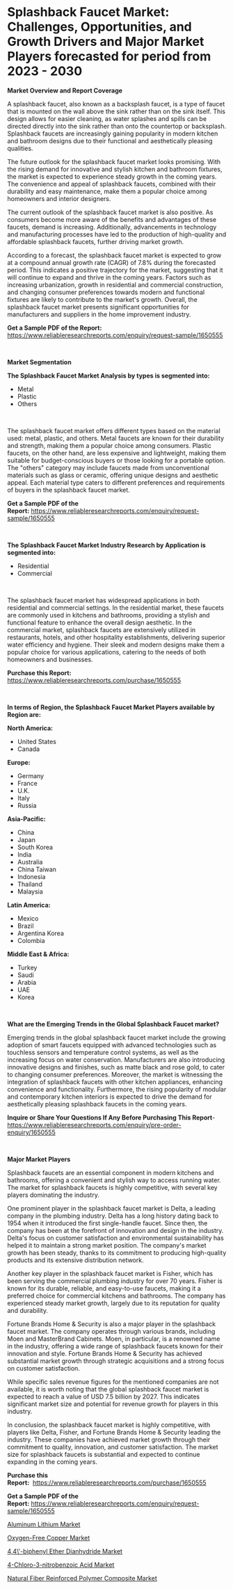 <p><h1>Splashback Faucet Market: Challenges, Opportunities, and Growth Drivers and Major Market Players forecasted for period from 2023 - 2030</h1></p><p><strong>Market Overview and Report Coverage</strong></p>
<p><p>A splashback faucet, also known as a backsplash faucet, is a type of faucet that is mounted on the wall above the sink rather than on the sink itself. This design allows for easier cleaning, as water splashes and spills can be directed directly into the sink rather than onto the countertop or backsplash. Splashback faucets are increasingly gaining popularity in modern kitchen and bathroom designs due to their functional and aesthetically pleasing qualities.</p><p>The future outlook for the splashback faucet market looks promising. With the rising demand for innovative and stylish kitchen and bathroom fixtures, the market is expected to experience steady growth in the coming years. The convenience and appeal of splashback faucets, combined with their durability and easy maintenance, make them a popular choice among homeowners and interior designers.</p><p>The current outlook of the splashback faucet market is also positive. As consumers become more aware of the benefits and advantages of these faucets, demand is increasing. Additionally, advancements in technology and manufacturing processes have led to the production of high-quality and affordable splashback faucets, further driving market growth.</p><p>According to a forecast, the splashback faucet market is expected to grow at a compound annual growth rate (CAGR) of 7.8% during the forecasted period. This indicates a positive trajectory for the market, suggesting that it will continue to expand and thrive in the coming years. Factors such as increasing urbanization, growth in residential and commercial construction, and changing consumer preferences towards modern and functional fixtures are likely to contribute to the market's growth. Overall, the splashback faucet market presents significant opportunities for manufacturers and suppliers in the home improvement industry.</p></p>
<p><strong>Get a Sample PDF of the Report:</strong> <a href="https://www.reliableresearchreports.com/enquiry/request-sample/1650555">https://www.reliableresearchreports.com/enquiry/request-sample/1650555</a></p>
<p>&nbsp;</p>
<p><strong>Market Segmentation</strong></p>
<p><strong>The Splashback Faucet Market Analysis by types is segmented into:</strong></p>
<p><ul><li>Metal</li><li>Plastic</li><li>Others</li></ul></p>
<p>&nbsp;</p>
<p><p>The splashback faucet market offers different types based on the material used: metal, plastic, and others. Metal faucets are known for their durability and strength, making them a popular choice among consumers. Plastic faucets, on the other hand, are less expensive and lightweight, making them suitable for budget-conscious buyers or those looking for a portable option. The "others" category may include faucets made from unconventional materials such as glass or ceramic, offering unique designs and aesthetic appeal. Each material type caters to different preferences and requirements of buyers in the splashback faucet market.</p></p>
<p><strong>Get a Sample PDF of the Report:</strong>&nbsp;<a href="https://www.reliableresearchreports.com/enquiry/request-sample/1650555">https://www.reliableresearchreports.com/enquiry/request-sample/1650555</a></p>
<p>&nbsp;</p>
<p><strong>The Splashback Faucet Market Industry Research by Application is segmented into:</strong></p>
<p><ul><li>Residential</li><li>Commercial</li></ul></p>
<p>&nbsp;</p>
<p><p>The splashback faucet market has widespread applications in both residential and commercial settings. In the residential market, these faucets are commonly used in kitchens and bathrooms, providing a stylish and functional feature to enhance the overall design aesthetic. In the commercial market, splashback faucets are extensively utilized in restaurants, hotels, and other hospitality establishments, delivering superior water efficiency and hygiene. Their sleek and modern designs make them a popular choice for various applications, catering to the needs of both homeowners and businesses.</p></p>
<p><strong>Purchase this Report:</strong>&nbsp; <a href="https://www.reliableresearchreports.com/purchase/1650555">https://www.reliableresearchreports.com/purchase/1650555</a></p>
<p>&nbsp;</p>
<p><strong>In terms of Region, the Splashback Faucet Market Players available by Region are:</strong></p>
<p>
    <p> <strong> North America: </strong>
        <ul>
            <li>United States</li>
            <li>Canada</li>
        </ul>
        </p> 
    <p> <strong> Europe: </strong>
        <ul>
            <li>Germany</li>
            <li>France</li>
            <li>U.K.</li>
            <li>Italy</li>
            <li>Russia</li>
        </ul>
        </p> 
    <p> <strong> Asia-Pacific: </strong>
        <ul>
            <li>China</li>
            <li>Japan</li>
            <li>South Korea</li>
            <li>India</li>
            <li>Australia</li>
            <li>China Taiwan</li>
            <li>Indonesia</li>
            <li>Thailand</li>
            <li>Malaysia</li>
        </ul>
        </p> 
    <p> <strong> Latin America: </strong>
        <ul>
            <li>Mexico</li>
            <li>Brazil</li>
            <li>Argentina Korea</li>
            <li>Colombia</li>
        </ul>
        </p> 
    <p> <strong> Middle East & Africa: </strong>
        <ul>
            <li>Turkey</li>
            <li>Saudi</li>
            <li>Arabia</li>
            <li>UAE</li>
            <li>Korea</li>
        </ul>
    </p>
    </p>
<p>&nbsp;</p>
<p><strong>What are the Emerging Trends in the Global Splashback Faucet market?</strong></p>
<p><p>Emerging trends in the global splashback faucet market include the growing adoption of smart faucets equipped with advanced technologies such as touchless sensors and temperature control systems, as well as the increasing focus on water conservation. Manufacturers are also introducing innovative designs and finishes, such as matte black and rose gold, to cater to changing consumer preferences. Moreover, the market is witnessing the integration of splashback faucets with other kitchen appliances, enhancing convenience and functionality. Furthermore, the rising popularity of modular and contemporary kitchen interiors is expected to drive the demand for aesthetically pleasing splashback faucets in the coming years.</p></p>
<p><strong>Inquire or Share Your Questions If Any Before Purchasing This Report</strong>- <a href="https://www.reliableresearchreports.com/enquiry/pre-order-enquiry/1650555">https://www.reliableresearchreports.com/enquiry/pre-order-enquiry/1650555</a></p>
<p>&nbsp;</p>
<p><strong>Major Market Players</strong></p>
<p><p>Splashback faucets are an essential component in modern kitchens and bathrooms, offering a convenient and stylish way to access running water. The market for splashback faucets is highly competitive, with several key players dominating the industry.</p><p>One prominent player in the splashback faucet market is Delta, a leading company in the plumbing industry. Delta has a long history dating back to 1954 when it introduced the first single-handle faucet. Since then, the company has been at the forefront of innovation and design in the industry. Delta's focus on customer satisfaction and environmental sustainability has helped it to maintain a strong market position. The company's market growth has been steady, thanks to its commitment to producing high-quality products and its extensive distribution network.</p><p>Another key player in the splashback faucet market is Fisher, which has been serving the commercial plumbing industry for over 70 years. Fisher is known for its durable, reliable, and easy-to-use faucets, making it a preferred choice for commercial kitchens and bathrooms. The company has experienced steady market growth, largely due to its reputation for quality and durability.</p><p>Fortune Brands Home & Security is also a major player in the splashback faucet market. The company operates through various brands, including Moen and MasterBrand Cabinets. Moen, in particular, is a renowned name in the industry, offering a wide range of splashback faucets known for their innovation and style. Fortune Brands Home & Security has achieved substantial market growth through strategic acquisitions and a strong focus on customer satisfaction.</p><p>While specific sales revenue figures for the mentioned companies are not available, it is worth noting that the global splashback faucet market is expected to reach a value of USD 7.5 billion by 2027. This indicates significant market size and potential for revenue growth for players in this industry.</p><p>In conclusion, the splashback faucet market is highly competitive, with players like Delta, Fisher, and Fortune Brands Home & Security leading the industry. These companies have achieved market growth through their commitment to quality, innovation, and customer satisfaction. The market size for splashback faucets is substantial and expected to continue expanding in the coming years.</p></p>
<p><strong>Purchase this Report:</strong>&nbsp;&nbsp;<a href="https://www.reliableresearchreports.com/purchase/1650555">https://www.reliableresearchreports.com/purchase/1650555</a></p>
<p></p>
<p><strong>Get a Sample PDF of the Report:</strong>&nbsp;<a href="https://www.reliableresearchreports.com/enquiry/request-sample/1650555">https://www.reliableresearchreports.com/enquiry/request-sample/1650555</a></p>
<p><p><a href="https://medium.com/@catherinemartinez15/aluminum-lithium-market-size-growth-forecast-2023-2030-82185351b408">Aluminum Lithium Market</a></p><p><a href="https://www.linkedin.com/pulse/oxygen-free-copper-market-size-growth-forecast-from-2023/">Oxygen-Free Copper Market</a></p><p><a href="https://github.com/deliacustodio40/Market-Research-Report-List-1/blob/main/44-biphenyl-ether-dianhydride-market.md">4,4\'-biphenyl Ether Dianhydride Market</a></p><p><a href="https://github.com/maliyahmorrow6654/Market-Research-Report-List-1/blob/main/4-chloro-3-nitrobenzoic-acid-market.md">4-Chloro-3-nitrobenzoic Acid Market</a></p><p><a href="https://www.linkedin.com/pulse/natural-fiber-reinforced-polymer-composite-market-research/">Natural Fiber Reinforced Polymer Composite Market</a></p></p>